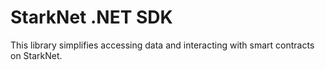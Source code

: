 # StarkNet .NET SDK

This library simplifies accessing data and interacting with smart contracts on StarkNet.
